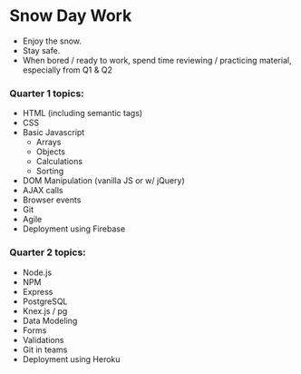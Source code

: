 # Snow Day Work

- Enjoy the snow.
- Stay safe.
- When bored / ready to work, spend time reviewing / practicing material, especially from Q1 & Q2

### Quarter 1 topics:
- HTML (including semantic tags)
- CSS
- Basic Javascript
  - Arrays
  - Objects
  - Calculations
  - Sorting
- DOM Manipulation (vanilla JS or w/ jQuery)
- AJAX calls
- Browser events
- Git
- Agile
- Deployment using Firebase

### Quarter 2 topics:
- Node.js
- NPM
- Express
- PostgreSQL
- Knex.js / pg
- Data Modeling
- Forms
- Validations
- Git in teams
- Deployment using Heroku

